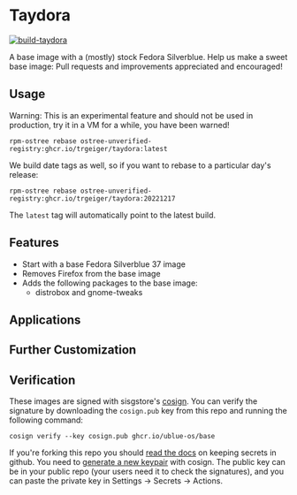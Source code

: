# Taydora

[![build-taydora](https://github.com/trgeiger/taydora/actions/workflows/build.yml/badge.svg)](https://github.com/trgeiger/taydora/actions/workflows/build.yml)

A base image with a (mostly) stock Fedora Silverblue. Help us make a sweet base image: Pull requests and improvements appreciated and encouraged!   

## Usage

Warning: This is an experimental feature and should not be used in production, try it in a VM for a while, you have been warned!

    rpm-ostree rebase ostree-unverified-registry:ghcr.io/trgeiger/taydora:latest
    
We build date tags as well, so if you want to rebase to a particular day's release:
  
    rpm-ostree rebase ostree-unverified-registry:ghcr.io/trgeiger/taydora:20221217 

The `latest` tag will automatically point to the latest build. 

## Features

- Start with a base Fedora Silverblue 37 image
- Removes Firefox from the base image
- Adds the following packages to the base image:
  - distrobox and gnome-tweaks

## Applications


## Further Customization
  
## Verification

These images are signed with sisgstore's [cosign](https://docs.sigstore.dev/cosign/overview/). You can verify the signature by downloading the `cosign.pub` key from this repo and running the following command:

    cosign verify --key cosign.pub ghcr.io/ublue-os/base
    
If you're forking this repo you should [read the docs](https://docs.github.com/en/actions/security-guides/encrypted-secrets) on keeping secrets in github. You need to [generate a new keypair](https://docs.sigstore.dev/cosign/overview/) with cosign. The public key can be in your public repo (your users need it to check the signatures), and you can paste the private key in Settings -> Secrets -> Actions.
